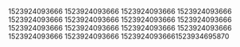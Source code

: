 1523924093666
1523924093666
1523924093666
1523924093666
1523924093666
1523924093666
1523924093666
1523924093666
1523924093666
1523924093666
1523924093666
1523924093666
1523924093666
1523924093666
15239240936661523934695870